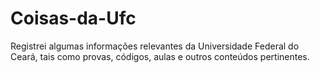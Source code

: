 # Coisas-da-Ufc
Registrei algumas informações relevantes da Universidade Federal do Ceará, tais como provas, códigos, aulas e outros conteúdos pertinentes.
